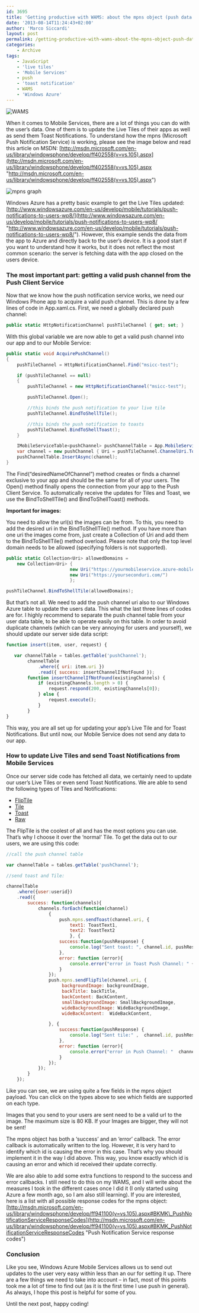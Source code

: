 ```yaml
---
id: 3695
title: 'Getting productive with WAMS: about the mpns object (push data to the user&#8217;s Windows Phone)'
date: '2013-08-14T11:24:43+02:00'
author: 'Marco Siccardi'
layout: post
permalink: /getting-productive-with-wams-about-the-mpns-object-push-data-to-the-users-windows-phone/
categories:
    - Archive
tags:
    - JavaScript
    - 'live tiles'
    - 'Mobile Services'
    - push
    - 'toast notification'
    - WAMS
    - 'Windows Azure'
---
```


![WAMS](/assets/img/2013/08/WAMS1.png "WAMS")

When it comes to Mobile Services, there are a lot of things you can do with the user’s data. One of them is to update the Live Tiles of their apps as well as send them Toast Notifications. To understand how the mpns (Microsoft Push Notification Service) is working, please see the image below and read this article on MSDN: [http://msdn.microsoft.com/en-us/library/windowsphone/develop/ff402558(v=vs.105).aspx](http://msdn.microsoft.com/en-us/library/windowsphone/develop/ff402558(v=vs.105).aspx "http://msdn.microsoft.com/en-us/library/windowsphone/develop/ff402558(v=vs.105).aspx")

![mpns graph](/assets/img/2013/08/mpns-graph.png "mpns graph")

Windows Azure has a pretty basic example to get the Live Tiles updated: [http://www.windowsazure.com/en-us/develop/mobile/tutorials/push-notifications-to-users-wp8/](http://www.windowsazure.com/en-us/develop/mobile/tutorials/push-notifications-to-users-wp8/ "http://www.windowsazure.com/en-us/develop/mobile/tutorials/push-notifications-to-users-wp8/"). However, this example sends the data from the app to Azure and directly back to the user’s device. It is a good start if you want to understand how it works, but it does not reflect the most common scenario: the server is fetching data with the app closed on the users device.

### The most important part: getting a valid push channel from the Push Client Service

Now that we know how the push notification service works, we need our Windows Phone app to acquire a valid push channel. This is done by a few lines of code in App.xaml.cs. First, we need a globally declared push channel:

``` csharp
public static HttpNotificationChannel pushTileChannel { get; set; }
```
 
With this global variable we are now able to get a valid push channel into our app and to our Mobile Service:

``` csharp
public static void AcquirePushChannel()
{
    pushTileChannel = HttpNotificationChannel.Find("msicc-test");

    if (pushTileChannel == null)
    {
        pushTileChannel = new HttpNotificationChannel("msicc-test");

        pushTileChannel.Open();

        //this binds the push notification to your live tile       
        pushTileChannel.BindToShellTile();

        //this binds the push notification to toasts
        pushTileChannel.BindToShellToast();
    }        

    IMobileServiceTable<pushChannel> pushChannelTable = App.MobileService.GetTable<pushChannel>();
    var channel = new pushChannel { Uri = pushTileChannel.ChannelUri.ToString() };
    pushChannelTable.InsertAsync(channel);
}
```
 
The Find(“desiredNameOfChannel”) method creates or finds a channel exclusive to your app and should be the same for all of your users. The Open() method finally opens the connection from your app to the Push Client Service. To automatically receive the updates for Tiles and Toast, we use the BindToShellTile() and BindToShellToast() methods.

**Important for images:**

You need to allow the url(s) the images can be from. To this, you need to add the desired uri in the BindToShellTile() method. If you have more than one uri the images come from, just create a Collection of Uri and add them to the BindToShellTile() method overload. Please note that only the top level domain needs to be allowed (specifying folders is not supported).

``` csharp
public static Collection<Uri> allowedDomains = 
    new Collection<Uri> { 
                        new Uri("https://yourmobileservice.azure-mobile.net"), 
                        new Uri("https://yourseconduri.com/") 
                        };

pushTileChannel.BindToShellTile(allowedDomains);
```
 
But that’s not all. We need to add the push channel uri also to our Windows Azure table to update the users data. This what the last three lines of codes are for. I highly recommend to separate the push channel table from your user data table, to be able to operate easily on this table. In order to avoid duplicate channels (which can be very annoying for users and yourself), we should update our server side data script:

``` js
function insert(item, user, request) {

   var channelTable = tables.getTable('pushChannel');
        channelTable
            .where({ uri: item.uri })
            .read({ success: insertChannelIfNotFound });
        function insertChannelIfNotFound(existingChannels) {
            if (existingChannels.length > 0) {
                request.respond(200, existingChannels[0]);
            } else {
                request.execute();
            }
        }
}
```
 
This way, you are all set up for updating your app’s Live Tile and for Toast Notifications. But until now, our Mobile Service does not send any data to our app.

### How to update Live Tiles and send Toast Notifications from Mobile Services

Once our server side code has fetched all data, we certainly need to update our user’s Live Tiles or even send Toast Notifications. We are able to send the following types of Tiles and Notifications:

- [FlipTile](http://msdn.microsoft.com/en-us/library/windowsazure/jj871025.aspx#sendFlipTile)
- [Tile](http://msdn.microsoft.com/en-us/library/windowsazure/jj871025.aspx#sendTile)
- [Toast](http://msdn.microsoft.com/en-us/library/windowsazure/jj871025.aspx#sendToast)
- [Raw](http://msdn.microsoft.com/en-us/library/windowsazure/jj871025.aspx#sendRaw)

The FlipTile is the coolest of all and has the most options you can use. That’s why I choose it over the ‘normal’ Tile. To get the data out to our users, we are using this code:

``` js 
//call the push channel table

var channelTable = tables.getTable('pushChannel');

//send toast and Tile:

channelTable
    .where({user:userid})
    .read({
        success: function(channels){
            channels.forEach(function(channel) 
                {
                    push.mpns.sendToast(channel.uri, {
                        text1: ToastText1,
                        text2: ToastText2
                        }, {
                    success:function(pushResponse) {
                        console.log("Sent toast: ", channel.id, pushResponse);
                    },
                    error: function (error){
                        console.error("error in Toast Push Channel: " +  channel.id, error)
                    }
                });
                push.mpns.sendFlipTile(channel.uri, {
                     backgroundImage: backgroundImage,
                     backTitle: backTitle,
                     backContent: BackContent,
                     smallBackgroundImage: SmallBackgroundImage,
                     wideBackgroundImage: WideBackgroundImage,
                     wideBackContent:  WideBackContent,

                }, {
                    success:function(pushResponse) {
                        console.log("Sent tile:" ,  channel.id, pushResponse);
                    },
                    error: function (error){
                        console.error("error in Push Channel: "  channel.id, error)
                    }
                });
            });
        }
    });
```
 
Like you can see, we are using quite a few fields in the mpns object payload. You can click on the types above to see which fields are supported on each type.

Images that you send to your users are sent need to be a valid url to the image. The maximum size is 80 KB. If your Images are bigger, they will not be sent!

The mpns object has both a ‘success’ and an ‘error’ callback. The error callback is automatically written to the log. However, it is very hard to identify which id is causing the error in this case. That’s why you should implement it in the way I did above. This way, you know exactly which id is causing an error and which id received their update correctly.

We are also able to add some extra functions to respond to the success and error callbacks. I still need to do this on my WAMS, and I will write about the measures I took in the different cases once I did it (I only started using Azure a few month ago, so I am also still learning). If you are interested, here is a list with all possible response codes for the mpns object: [http://msdn.microsoft.com/en-us/library/windowsphone/develop/ff941100(v=vs.105).aspx#BKMK\_PushNotificationServiceResponseCodes](http://msdn.microsoft.com/en-us/library/windowsphone/develop/ff941100(v=vs.105).aspx#BKMK_PushNotificationServiceResponseCodes "Push Notification Service response codes")

### Conclusion

Like you see, Windows Azure Mobile Services allows us to send out updates to the user very easy within less than an our for setting it up. There are a few things we need to take into account – in fact, most of this points took me a lot of time to find out (as it is the first time I use push in general). As always, I hope this post is helpful for some of you.

Until the next post, happy coding!